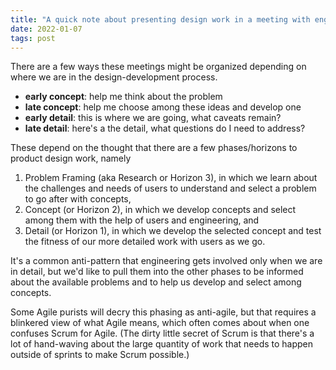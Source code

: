```yaml
---
title: "A quick note about presenting design work in a meeting with engineering"
date: 2022-01-07
tags: post
---
```


There are a few ways these meetings might be organized depending on where we are in the design-development process.

- **early concept**: help me think about the problem
- **late concept**: help me choose among these ideas and develop one
- **early detail**: this is where we are going, what caveats remain?
- **late detail**: here's a the detail, what questions do I need to address?

These depend on the thought that there are a few phases/horizons to product design work, namely

1. Problem Framing (aka Research or Horizon 3), in which we learn about the challenges and needs of users to understand and select a problem to go after with concepts,
2. Concept (or Horizon 2), in which we develop concepts and select among them with the help of users and engineering, and
3. Detail (or Horizon 1), in which we develop the selected concept and test the fitness of our more detailed work with users as we go.

It's a common anti-pattern that engineering gets involved only when we are in detail, but we'd like to pull them into the other phases to be informed about the available problems and to help us develop and select among concepts.

Some Agile purists will decry this phasing as anti-agile, but that requires a blinkered view of what Agile means, which often comes about when one confuses Scrum for Agile. (The dirty little secret of Scrum is that there's a lot of hand-waving about the large quantity of work that needs to happen outside of sprints to make Scrum possible.)
